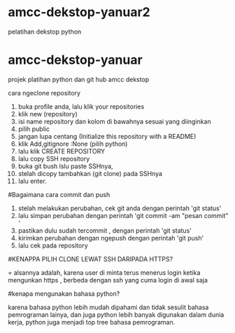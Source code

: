 # amcc-dekstop-yanuar2
pelatihan dekstop python
# amcc-dekstop-yanuar
projek platihan python dan git hub amcc dekstop

cara ngeclone repository
1. buka profile anda, lalu klik your repositories
2. klik new (repository)
3. isi name repository dan kolom di bawahnya sesuai yang diinginkan
4. pilih public
5. jangan lupa centang (Initialize this repository with a README) 
6. klik Add,gitignore :None (pilih python)
7. lalu klik CREATE REPOSITORY
8. lalu copy SSH repository
9. buka git bush lslu paste SSHnya, 
10. stelah dicopy tambahkan (git clone) pada SSHnya
11. lalu enter.

#Bagaimana cara commit dan push
1. stelah melakukan perubahan, cek git anda dengan perintah 'git status'
2. lalu simpan perubahan dengan perintah 'git commit -am "pesan commit" '
3. pastikan dulu sudah tercommit , dengan perintah 'git status'
4. kirimkan perubahan dengan ngepush  dengan perintah 'git push'
5. lalu cek pada repository

#KENAPPA PILIH CLONE LEWAT SSH DARIPADA HTTPS?

= alsannya adalah, karena user di minta terus menerus login ketika mengunkan https , berbeda dengan ssh yang cuma login di awal saja

#kenapa mengunakan bahasa python?

karena bahasa python lebih mudah dipahami dan tidak sesulit bahasa pemrograman lainya, dan juga python lebih banyak digunakan dalam dunia kerja, python juga menjadi top tree bahasa pemrograman. 
